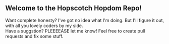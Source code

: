 ## Welcome to the Hopscotch Hopdom Repo!
Want complete honesty?
I've got no idea what I'm doing.
But I'll figure it out, with all you lovely coders by my side. 
<br>
Have a suggstion? PLEEEEASE let me know!
Feel free to create pull requests and fix some stuff.
